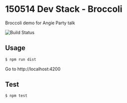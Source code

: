 # 150514 Dev Stack - Broccoli
Broccoli demo for Angie Party talk

![Build Status](https://api.travis-ci.org/angie-party/150514-Dev-Stack---Broccoli.svg)

## Usage

```bash
$ npm run dist
```

Go to http://localhost:4200

## Test

```bash
$ npm test
```
